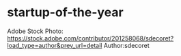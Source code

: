 # startup-of-the-year
Adobe Stock Photo: https://stock.adobe.com/contributor/201258068/sdecoret?load_type=author&prev_url=detail
Author:sdecoret
